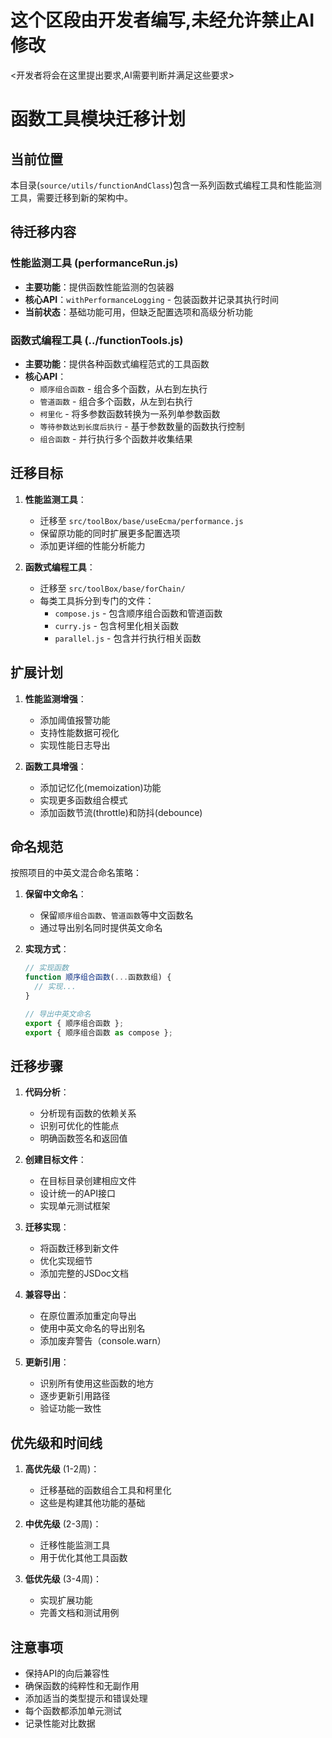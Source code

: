 # 这个区段由开发者编写,未经允许禁止AI修改
<开发者将会在这里提出要求,AI需要判断并满足这些要求>

# 函数工具模块迁移计划

## 当前位置

本目录(`source/utils/functionAndClass`)包含一系列函数式编程工具和性能监测工具，需要迁移到新的架构中。

## 待迁移内容

### 性能监测工具 (performanceRun.js)

- **主要功能**：提供函数性能监测的包装器
- **核心API**：`withPerformanceLogging` - 包装函数并记录其执行时间
- **当前状态**：基础功能可用，但缺乏配置选项和高级分析功能

### 函数式编程工具 (../functionTools.js)

- **主要功能**：提供各种函数式编程范式的工具函数
- **核心API**：
  - `顺序组合函数` - 组合多个函数，从右到左执行
  - `管道函数` - 组合多个函数，从左到右执行
  - `柯里化` - 将多参数函数转换为一系列单参数函数
  - `等待参数达到长度后执行` - 基于参数数量的函数执行控制
  - `组合函数` - 并行执行多个函数并收集结果

## 迁移目标

1. **性能监测工具**：
   - 迁移至 `src/toolBox/base/useEcma/performance.js`
   - 保留原功能的同时扩展更多配置选项
   - 添加更详细的性能分析能力

2. **函数式编程工具**：
   - 迁移至 `src/toolBox/base/forChain/`
   - 每类工具拆分到专门的文件：
     - `compose.js` - 包含顺序组合函数和管道函数
     - `curry.js` - 包含柯里化相关函数
     - `parallel.js` - 包含并行执行相关函数

## 扩展计划

1. **性能监测增强**：
   - 添加阈值报警功能
   - 支持性能数据可视化
   - 实现性能日志导出

2. **函数工具增强**：
   - 添加记忆化(memoization)功能
   - 实现更多函数组合模式
   - 添加函数节流(throttle)和防抖(debounce)

## 命名规范

按照项目的中英文混合命名策略：

1. **保留中文命名**：
   - 保留`顺序组合函数`、`管道函数`等中文函数名
   - 通过导出别名同时提供英文命名

2. **实现方式**：
   ```javascript
   // 实现函数
   function 顺序组合函数(...函数数组) {
     // 实现...
   }
   
   // 导出中英文命名
   export { 顺序组合函数 };
   export { 顺序组合函数 as compose };
   ```

## 迁移步骤

1. **代码分析**：
   - 分析现有函数的依赖关系
   - 识别可优化的性能点
   - 明确函数签名和返回值

2. **创建目标文件**：
   - 在目标目录创建相应文件
   - 设计统一的API接口
   - 实现单元测试框架

3. **迁移实现**：
   - 将函数迁移到新文件
   - 优化实现细节
   - 添加完整的JSDoc文档

4. **兼容导出**：
   - 在原位置添加重定向导出
   - 使用中英文命名的导出别名
   - 添加废弃警告（console.warn）

5. **更新引用**：
   - 识别所有使用这些函数的地方
   - 逐步更新引用路径
   - 验证功能一致性

## 优先级和时间线

1. **高优先级** (1-2周)：
   - 迁移基础的函数组合工具和柯里化
   - 这些是构建其他功能的基础

2. **中优先级** (2-3周)：
   - 迁移性能监测工具
   - 用于优化其他工具函数

3. **低优先级** (3-4周)：
   - 实现扩展功能
   - 完善文档和测试用例

## 注意事项

- 保持API的向后兼容性
- 确保函数的纯粹性和无副作用
- 添加适当的类型提示和错误处理
- 每个函数都添加单元测试
- 记录性能对比数据 